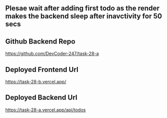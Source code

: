 ## Plesae wait after adding first todo as the render makes the backend sleep after inavctivity for 50 secs

## Github Backend Repo  
https://github.com/DevCoder-247/task-28-a

## Deployed Frontend Url  
https://task-28-b.vercel.app/

## Deployed Backend Url  
https://task-28-a.vercel.app/api/todos

